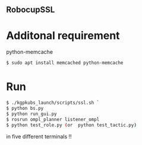 ## RobocupSSL
# Additonal requirement 
python-memcache
```bash
$ sudo apt install memcached python-memcache
```
# Run 
```bash
$ ./kgpkubs_launch/scripts/ssl.sh `
$ python bs.py
$ python run_gui.py
$ rosrun ompl_planner listener_ompl 
$ python test_role.py (or  python test_tactic.py)
```
in five different terminals !!
